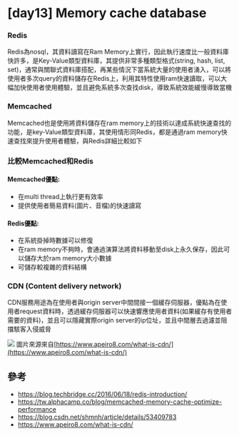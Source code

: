 # [day13] Memory cache database

### Redis
Redis為nosql，其資料讀寫在Ram Memory上實行，因此執行速度比一般資料庫快許多，是Key-Value類型資料庫，其提供非常多種類型格式(string, hash, list, set)，通常與關聯式資料庫搭配，再某些情況下當系統大量的使用者湧入，可以將使用者多次query的資料儲存在Redis上，利用其特性使用ram快速讀取，可以大幅加快使用者使用體驗，並且避免系統多次查找disk，導致系統效能緩慢導致當機

### Memcached
Memcached也是使用將資料儲存在ram memory上的技術以達成系統快速查找的功能，是key-Value類型資料庫，其使用情形同Redis，都是通過ram memory快速查找來提升使用者體驗，與Redis詳細比較如下

### 比較Memcached和Redis
#### Memcached優點:
* 在multi thread上執行更有效率
* 提供使用者簡易資料(圖片、音檔)的快速讀寫

#### Redis優點:
* 在系統掛掉時數據可以修復
* 在ram memory不夠時，會通過演算法將資料移動至disk上永久保存，因此可以儲存大於ram memory大小數據
* 可儲存較複雜的資料結構

### CDN (Content delivery network)
CDN服務用途為在使用者與origin server中間間接一個緩存伺服器，優點為在使用者request資料時，透過緩存伺服器可以快速響應使用者資料(如果緩存有使用者需要的資料)，並且可以隱藏實際origin server的ip位址，並且中間層去過濾並阻擋駭客入侵威脅

![](https://i.imgur.com/K9O4abV.png)
圖片來源來自[https://www.apeiro8.com/what-is-cdn/](https://www.apeiro8.com/what-is-cdn/)

## 參考
* https://blog.techbridge.cc/2016/06/18/redis-introduction/
* https://tw.alphacamp.co/blog/memcached-memory-cache-optimize-performance
* https://blog.csdn.net/shmnh/article/details/53409783
* https://www.apeiro8.com/what-is-cdn/
